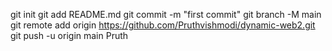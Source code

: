 git init
git add README.md
git commit -m "first commit"
git branch -M main
git remote add origin https://github.com/Pruthvishmodi/dynamic-web2.git
git push -u origin main
Pruth
